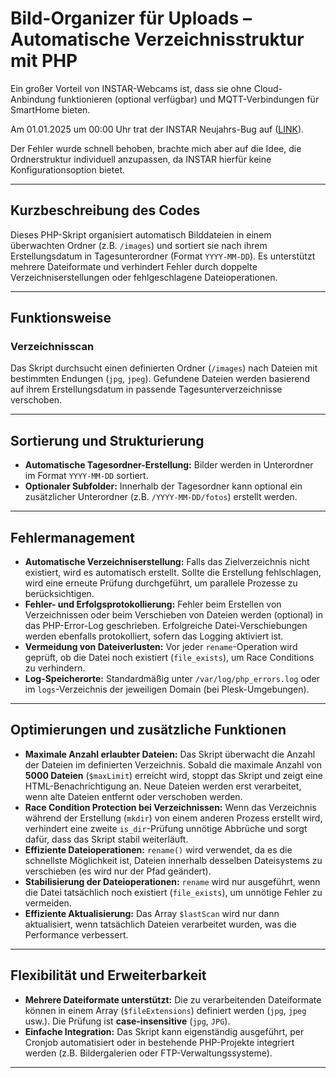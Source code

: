 # Bild-Organizer für Uploads – Automatische Verzeichnisstruktur mit PHP

Ein großer Vorteil von INSTAR-Webcams ist, dass sie ohne Cloud-Anbindung funktionieren (optional verfügbar) und MQTT-Verbindungen für SmartHome bieten.

Am 01.01.2025 um 00:00 Uhr trat der INSTAR Neujahrs-Bug auf ([LINK](https://forum.instar.com/t/in-9008-full-hd-erstellt-seit-dem-01-01-2025-keine-ordner-mehr-auf-dem-ftp-server-beim-speichern-von-bildern/30504/1)).

Der Fehler wurde schnell behoben, brachte mich aber auf die Idee, die Ordnerstruktur individuell anzupassen, da INSTAR hierfür keine Konfigurationsoption bietet.

---

## **Kurzbeschreibung des Codes**
Dieses PHP-Skript organisiert automatisch Bilddateien in einem überwachten Ordner (z.B. `/images`) und sortiert sie nach ihrem Erstellungsdatum in Tagesunterordner (Format `YYYY-MM-DD`). Es unterstützt mehrere Dateiformate und verhindert Fehler durch doppelte Verzeichniserstellungen oder fehlgeschlagene Dateioperationen.

---

## **Funktionsweise**
### **Verzeichnisscan**
Das Skript durchsucht einen definierten Ordner (`/images`) nach Dateien mit bestimmten Endungen (`jpg`, `jpeg`). Gefundene Dateien werden basierend auf ihrem Erstellungsdatum in passende Tagesunterverzeichnisse verschoben.

---

## **Sortierung und Strukturierung**
- **Automatische Tagesordner-Erstellung:**
  Bilder werden in Unterordner im Format `YYYY-MM-DD` sortiert.
- **Optionaler Subfolder:**
  Innerhalb der Tagesordner kann optional ein zusätzlicher Unterordner (z.B. `/YYYY-MM-DD/fotos`) erstellt werden.

---

## **Fehlermanagement**
- **Automatische Verzeichniserstellung:**
  Falls das Zielverzeichnis nicht existiert, wird es automatisch erstellt. Sollte die Erstellung fehlschlagen, wird eine erneute Prüfung durchgeführt, um parallele Prozesse zu berücksichtigen.
- **Fehler- und Erfolgsprotokollierung:**
  Fehler beim Erstellen von Verzeichnissen oder beim Verschieben von Dateien werden (optional) in das PHP-Error-Log geschrieben. Erfolgreiche Datei-Verschiebungen werden ebenfalls protokolliert, sofern das Logging aktiviert ist.
- **Vermeidung von Dateiverlusten:**
  Vor jeder `rename`-Operation wird geprüft, ob die Datei noch existiert (`file_exists`), um Race Conditions zu verhindern.
- **Log-Speicherorte:**
  Standardmäßig unter `/var/log/php_errors.log` oder im `logs`-Verzeichnis der jeweiligen Domain (bei Plesk-Umgebungen).

---

## **Optimierungen und zusätzliche Funktionen**
- **Maximale Anzahl erlaubter Dateien:**
  Das Skript überwacht die Anzahl der Dateien im definierten Verzeichnis.
  Sobald die maximale Anzahl von **5000 Dateien** (`$maxLimit`) erreicht wird, stoppt das Skript und zeigt eine HTML-Benachrichtigung an.
  Neue Dateien werden erst verarbeitet, wenn alte Dateien entfernt oder verschoben werden.
- **Race Condition Protection bei Verzeichnissen:**
  Wenn das Verzeichnis während der Erstellung (`mkdir`) von einem anderen Prozess erstellt wird, verhindert eine zweite `is_dir`-Prüfung unnötige Abbrüche und sorgt dafür, dass das Skript stabil weiterläuft.
- **Effiziente Dateioperationen:**
  `rename()` wird verwendet, da es die schnellste Möglichkeit ist, Dateien innerhalb desselben Dateisystems zu verschieben (es wird nur der Pfad geändert).
- **Stabilisierung der Dateioperationen:**
  `rename` wird nur ausgeführt, wenn die Datei tatsächlich noch existiert (`file_exists`), um unnötige Fehler zu vermeiden.
- **Effiziente Aktualisierung:**
  Das Array `$lastScan` wird nur dann aktualisiert, wenn tatsächlich Dateien verarbeitet wurden, was die Performance verbessert.

---

## **Flexibilität und Erweiterbarkeit**
- **Mehrere Dateiformate unterstützt:**
  Die zu verarbeitenden Dateiformate können in einem Array (`$fileExtensions`) definiert werden (`jpg`, `jpeg` usw.). Die Prüfung ist **case-insensitive** (`jpg`, `JPG`).
- **Einfache Integration:**
  Das Skript kann eigenständig ausgeführt, per Cronjob automatisiert oder in bestehende PHP-Projekte integriert werden (z.B. Bildergalerien oder FTP-Verwaltungssysteme).

---
